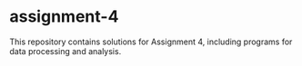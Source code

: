 # assignment-4
This repository contains solutions for Assignment 4, including programs for data processing and analysis.
